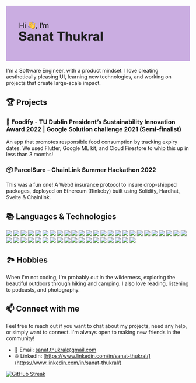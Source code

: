 ![Header](./header.png)


I'm a Software Engineer, with a product mindset. I love creating aesthetically pleasing UI, learning new technologies, and working on projects that create large-scale impact. 

## 🏆 Projects

### 🍎 Foodify - TU Dublin President’s Sustainability Innovation Award 2022 | Google Solution challenge 2021 (Semi-finalist)
An app that promotes responsible food consumption by tracking expiry dates. We used Flutter, Google ML kit, and Cloud Firestore to whip this up in less than 3 months!

### 📦 ParcelSure - ChainLink Summer Hackathon 2022
This was a fun one! A Web3 insurance protocol to insure drop-shipped packages, deployed on Ethereum (Rinkeby) built using Solidity, Hardhat, Svelte & Chainlink.
<!--
### 📈 Project Growth – Final Year Project 2023
Here, I developed a web application to aggregate trending categories from YouTube, providing users with an analytics dashboard. Check out the interactive graphs and predictions generated from models built on SciKit-Learn!

### 🤖 Give A Go - AI-Powered Job Application Assistant
Currently, I'm managing the development of an integrated suite of AI tools for job seekers. This project is jam-packed with AI goodness including a personalized CV and cover letter generator, a virtual interview simulator, a networking tool, a CV analyzer, and bite-size courses for skill improvement. Stay tuned for more updates!

-->

## 📚 Languages & Technologies 
<!-- <p align="left">
 <a href="https://developer.mozilla.org/en-US/docs/Web/JavaScript" target="_blank"> 
   <img src="https://www.vectorlogo.zone/logos/javascript/javascript-icon.svg" alt="javascript" width="40" height="40"/> 
 </a> 
 <a href="https://www.typescriptlang.org/" target="_blank"> 
   <img src="https://www.vectorlogo.zone/logos/typescriptlang/typescriptlang-icon.svg" alt="typescript" width="40" height="40"/>
 </a> 
 <a href="https://www.python.org/" target="_blank"> 
   <img src="https://www.vectorlogo.zone/logos/python/python-icon.svg" alt="python" width="40" height="40"/> 
 </a> 
 <a href="https://www.java.com" target="_blank"> 
   <img src="https://www.vectorlogo.zone/logos/java/java-icon.svg" alt="java" width="40" height="40"/> 
 </a> 
 <a href="https://www.mysql.com/" target="_blank"> 
   <img src="https://www.vectorlogo.zone/logos/mysql/mysql-icon.svg" alt="mysql" width="40" height="40"/> 
 </a> 
 <a href="https://www.mongodb.com/" target="_blank"> 
   <img src="https://www.vectorlogo.zone/logos/mongodb/mongodb-icon.svg" alt="mongodb" width="40" height="40"/> 
 </a> 
 <a href="https://firebase.google.com/" target="_blank"> 
   <img src="https://www.vectorlogo.zone/logos/firebase/firebase-icon.svg" alt="firebase" width="40" height="40"/> 
 </a> 
  <a href="https://aws.amazon.com" target="_blank"> 
   <img src="https://www.vectorlogo.zone/logos/amazon_aws/amazon_aws-icon.svg" alt="aws" width="40" height="40"/> 
 </a> 
 <a href="https://nodejs.org" target="_blank"> 
   <img src="https://www.vectorlogo.zone/logos/nodejs/nodejs-icon.svg" alt="nodejs" width="40" height="40"/> 
 </a> 
 <a href="https://reactjs.org/" target="_blank"> 
   <img src="https://www.vectorlogo.zone/logos/reactjs/reactjs-icon.svg" alt="react" width="40" height="40"/> 
 </a> 
 <a href="https://nextjs.org/" target="_blank"> 
   <img src="https://seeklogo.com/images/N/next-js-icon-logo-EE302D5DBD-seeklogo.com.png" alt="nextjs" width="40" height="40"/> 
 </a> 
 <a href="https://soliditylang.org/" target="_blank"> 
   <img src="https://upload.wikimedia.org/wikipedia/commons/9/98/Solidity_logo.svg" alt="solidity" width="40" height="40"/> 
 </a> 
 <a href="https://www.docker.com/" target="_blank"> 
   <img src="https://www.vectorlogo.zone/logos/docker/docker-icon.svg" alt="docker" width="40" height="40"/> 
 </a> 
 <a href="https://www.jenkins.io/" target="_blank"> 
   <img src="https://www.vectorlogo.zone/logos/jenkins/jenkins-icon.svg" alt="jenkins" width="40" height="40"/> 
 </a> 
 <a href="https://git-scm.com/" target="_blank"> 
   <img src="https://www.vectorlogo.zone/logos/git-scm/git-scm-icon.svg" alt="git" width="40" height="40"/> 
 </a> 
</p> -->

![](https://img.shields.io/badge/-JavaScript-black?logo=javascript&style=flat)
![](https://img.shields.io/badge/-TypeScript-3178C6?logo=typescript&style=flat)
![](https://img.shields.io/badge/-Python-3776AB?logo=python&style=flat)
![](https://img.shields.io/badge/-Java-007396?logo=java&style=flat)
![](https://img.shields.io/badge/-SQL-4479A1?logo=sql&style=flat)
![](https://img.shields.io/badge/-MongoDB-47A248?logo=mongodb&style=flat)
![](https://img.shields.io/badge/-Firebase-FFCA28?logo=firebase&style=flat)
![](https://img.shields.io/badge/-AWS-232F3E?logo=amazon-aws&style=flat)
![](https://img.shields.io/badge/-NodeJS-339933?logo=node.js&style=flat)
![](https://img.shields.io/badge/-React-61DAFB?logo=react&style=flat)
![](https://img.shields.io/badge/-Next.JS-black?logo=next.js&style=flat)
![](https://img.shields.io/badge/-Solidity-363636?logo=solidity&style=flat)
![](https://img.shields.io/badge/-Docker-2496ED?logo=docker&style=flat)
![](https://img.shields.io/badge/-Jenkins-D24939?logo=jenkins&style=flat)
![](https://img.shields.io/badge/-Git-F05032?logo=git&style=flat)
![](https://img.shields.io/badge/-Go-00ADD8?logo=go&style=flat)
![](https://img.shields.io/badge/-HTML5-E34F26?logo=html5&style=flat)
![](https://img.shields.io/badge/-CSS3-1572B6?logo=css3&style=flat)
![](https://img.shields.io/badge/-Google%20Cloud-4285F4?logo=google-cloud&style=flat)
![](https://img.shields.io/badge/-Android-3DDC84?logo=android&style=flat)
![](https://img.shields.io/badge/-p5.js-ED225D?logo=p5.js&style=flat)
![](https://img.shields.io/badge/-React%20Native-61DAFB?logo=react&style=flat)
![](https://img.shields.io/badge/-React%20Router-CA4245?logo=react-router&style=flat)
![](https://img.shields.io/badge/-Redux-764ABC?logo=redux&style=flat)
![](https://img.shields.io/badge/-Webpack-8DD6F9?logo=webpack&style=flat)
![](https://img.shields.io/badge/-Yarn-2C8EBB?logo=yarn&style=flat)
![](https://img.shields.io/badge/-Expo-1C1E24?logo=expo&style=flat)
![](https://img.shields.io/badge/-Express.js-000000?logo=express&style=flat)
![](https://img.shields.io/badge/-Chakra%20UI-319795?logo=chakra-ui&style=flat)
![](https://img.shields.io/badge/-MySQL-4479A1?logo=mysql&style=flat)
![](https://img.shields.io/badge/-SQLite-003B57?logo=sqlite&style=flat)
![](https://img.shields.io/badge/-Figma-F24E1E?logo=figma&style=flat)
![](https://img.shields.io/badge/-Adobe%20XD-FF26BE?logo=adobe-xd&style=flat)
![](https://img.shields.io/badge/-Inkscape-000000?logo=inkscape&style=flat)
![](https://img.shields.io/badge/-TensorFlow-FF6F00?logo=tensorflow&style=flat)
![](https://img.shields.io/badge/-Scikit%20Learn-F7931E?logo=scikit-learn&style=flat)
![](https://img.shields.io/badge/-PyTorch-EE4C2C?logo=pytorch&style=flat)
![](https://img.shields.io/badge/-Pandas-150458?logo=pandas&style=flat)
![](https://img.shields.io/badge/-NumPy-013243?logo=numpy&style=flat)
![](https://img.shields.io/badge/-Trello-0079BF?logo=trello&style=flat)
![](https://img.shields.io/badge/-Notion-000000?logo=notion&style=flat)
![](https://img.shields.io/badge/-Postman-FF6C37?logo=postman&style=flat)
![](https://img.shields.io/badge/-ESLint-4B3263?logo=eslint&style=flat)




<!-- 
## 📚 Languages & Technologies 
![](https://img.shields.io/badge/-JavaScript-black?logo=javascript&style=plastic)
![](https://img.shields.io/badge/-TypeScript-blue?logo=typescript&style=plastic)
![](https://img.shields.io/badge/-Python-yellow?logo=python&style=plastic)
![](https://img.shields.io/badge/-Java-red?logo=java&style=plastic)
![](https://img.shields.io/badge/-SQL-lightgrey?logo=sql&style=plastic)
![](https://img.shields.io/badge/-MongoDB-green?logo=mongodb&style=plastic)
![](https://img.shields.io/badge/-Firebase-orange?logo=firebase&style=plastic)
![](https://img.shields.io/badge/-AWS-blue?logo=amazon-aws&style=plastic)
![](https://img.shields.io/badge/-NodeJS-green?logo=node.js&style=plastic)
![](https://img.shields.io/badge/-React-blue?logo=react&style=plastic)
![](https://img.shields.io/badge/-Next.JS-black?logo=next.js&style=plastic)
![](https://img.shields.io/badge/-Solidity-lightgrey?logo=solidity&style=plastic)
![](https://img.shields.io/badge/-Docker-blue?logo=docker&style=plastic)
![](https://img.shields.io/badge/-Jenkins-red?logo=jenkins&style=plastic)
![](https://img.shields.io/badge/-Git-black?logo=git&style=plastic)
 -->

## 🏞️ Hobbies
When I'm not coding, I'm probably out in the wilderness, exploring the beautiful outdoors through hiking and camping. I also love reading, listening to podcasts, and photography. 

## 📫 Connect with me
Feel free to reach out if you want to chat about my projects, need any help, or simply want to connect. I'm always open to making new friends in the community! 
- 📧 Email: [sanat.thukral@gmail.com](mailto:sanat.thukral@gmail.com)
- 🌐 LinkedIn: [https://www.linkedin.com/in/sanat-thukral/](https://www.linkedin.com/in/sanat-thukral/)


[![GitHub Streak](http://github-readme-streak-stats.herokuapp.com?user=sanatcodes&theme=gruvbox)](https://git.io/streak-stats)
<!---
sanatcodes/sanatcodes is a ✨ special ✨ repository because its `README.md` (this file) appears on your GitHub profile.
You can click the Preview link to take a look at your changes.
--->

